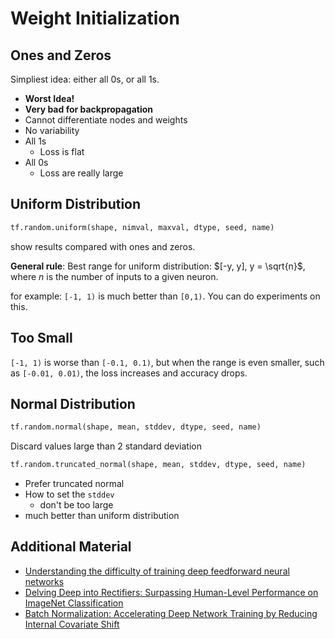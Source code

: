 # Weight Initialization

## Ones and Zeros

Simpliest idea: either all 0s, or all 1s. 

- **Worst Idea!**
- **Very bad for backpropagation**
- Cannot differentiate nodes and weights
- No variability
- All 1s
    - Loss is flat
- All 0s
    - Loss are really large

## Uniform Distribution

```python
tf.random.uniform(shape, nimval, maxval, dtype, seed, name)
```
show results compared with ones and zeros.

**General rule**: Best range for uniform distribution: $[-y, y], y = \sqrt{n}$, where $n$ is the number of inputs to a given neuron.

for example: `[-1, 1)` is much better than `[0,1)`. You can do experiments on this.

## Too Small

`[-1, 1)`  is worse than `[-0.1, 0.1)`, but when the range is even smaller, such as `[-0.01, 0.01)`, the loss increases and accuracy drops.

## Normal Distribution


```python
tf.random.normal(shape, mean, stddev, dtype, seed, name)
```

Discard values large than 2 standard deviation
```python
tf.random.truncated_normal(shape, mean, stddev, dtype, seed, name)
```

- Prefer truncated normal
- How to set the `stddev`
    - don't be too large
- much better than uniform distribution
    
## Additional Material

- [Understanding the difficulty of training deep feedforward neural networks](http://jmlr.org/proceedings/papers/v9/glorot10a/glorot10a.pdf)
- [Delving Deep into Rectifiers:
Surpassing Human-Level Performance on ImageNet Classification](https://arxiv.org/pdf/1502.01852v1.pdf)
- [Batch Normalization: Accelerating Deep Network Training by
Reducing Internal Covariate Shift](https://arxiv.org/pdf/1502.03167v2.pdf)